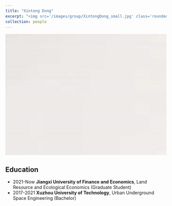 ```yaml
---
title: "Xintong Dong"
excerpt: "<img src='/images/group/XintongDong_small.jpg' class='rounded-corners'><br/>Graduate Student1"
collection: people
---
```

<img src='/images/group/XintongDong.jpg' class='rounded-corners'>

## Education
* 2021-Now **Jiangxi University of Finance and Economics**, Land Resource and Ecological Economics (Graduate Student)
* 2017-2021 **Xuzhou University of Technology**, Urban Underground Space Engineering (Bachelor)
